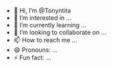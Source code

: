 - 👋 Hi, I’m @Tonyntita
- 👀 I’m interested in ...
- 🌱 I’m currently learning ...
- 💞️ I’m looking to collaborate on ...
- 📫 How to reach me ...
- 😄 Pronouns: ...
- ⚡ Fun fact: ...

<!---
Tonyntita/Tonyntita is a ✨ special ✨ repository because its `README.md` (this file) appears on your GitHub profile.
You can click the Preview link to take a look at your changes.
--->
